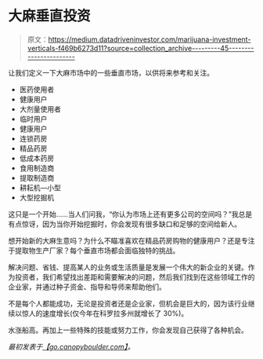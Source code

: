 # 大麻垂直投资

> 原文：<https://medium.datadriveninvestor.com/marijuana-investment-verticals-f469b6273d11?source=collection_archive---------45----------------------->

让我们定义一下大麻市场中的一些垂直市场，以供将来参考和关注。

*   医药使用者
*   健康用户
*   大剂量使用者
*   临时用户
*   健康用户
*   连锁药房
*   精品药房
*   低成本药房
*   食用制造商
*   提取制造商
*   耕耘机—小型
*   大型挖掘机

这只是一个开始……当人们问我，“你认为市场上还有更多公司的空间吗？”我总是有点惊讶，因为当你开始挖掘时，你会发现有很多缺口和足够的空间给新人。

想开始新的大麻生意吗？为什么不瞄准喜欢在精品药房购物的健康用户？还是专注于提取物生产厂家？每个垂直市场都会面临独特的挑战。

解决问题、省钱、提高某人的业务或生活质量是发展一个伟大的新企业的关键。作为投资者，我们希望找出差距和需要解决的问题，然后我们找到在这些领域工作的企业家，并通过种子资金、指导和导师来帮助他们。

不是每个人都能成功，无论是投资者还是企业家，但机会是巨大的，因为该行业继续以惊人的速度增长(仅今年在科罗拉多州就增长了 30%)。

水涨船高。再加上一些特殊的技能或努力工作，你会发现自己获得了各种机会。

*最初发表于*[*【go.canopyboulder.com】*](https://go.canopyboulder.com/news/marijuana-investment-verticals)*。*